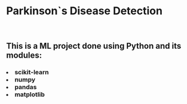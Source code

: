 <h1> Parkinson`s Disease Detection</h1><br>
<h2>This is a ML project done using Python and its modules:</h2><h3><li>scikit-learn</li><li>numpy</li><li>pandas</li><li>matplotlib</h3>
